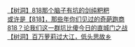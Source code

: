 [【树洞】818那个脑子有坑的剑纯粑粑](http://tieba.baidu.com/p/3643297062?see_lz=1&pn=)   
[或许是【818】，那些年你们见过的奇葩跑商](http://tieba.baidu.com/p/3644605779?see_lz=1&pn=)   
[818？论我们这一群坑比傻今日的直城门之战](http://tieba.baidu.com/p/3642899208?see_lz=1&pn=)   
[【树洞】百万萝莉过大江，低头思故乡](http://tieba.baidu.com/p/3643300930?see_lz=1&pn=)   
